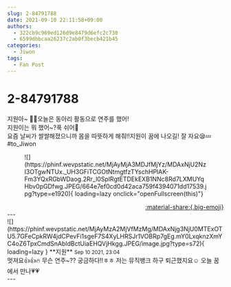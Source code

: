 ```yaml
---
slug: 2-84791788
date: 2021-09-10 22:11:58+09:00
authors:
  - 322cb9c969ed126d9e8479d6efc2c730
  - 6599dbbcaa26237c2ab0f3becb421b45
categories:
  - Jiwon
tags:
  - Fan Post
---
```


# 2-84791788

<div class="post-container" markdown="1">
<div class="content-container md-sidebar__scrollwrap" markdown="1">

지원아~ 💞💞오늘은 동아리 활동으로 연주를 했어!<br>지원이는 뭐 했어~?푹 쉬어🌟<br>요즘 날씨가 쌀쌀해졌으니까 몸을 따뜻하게 해줘!!지원이 꿈에 나오길! 잘 자요😪💤<br>\#to_Jiwon
<figure markdown="1">
![](https://phinf.wevpstatic.net/MjAyMjA3MDJfMjYz/MDAxNjU2NzI3OTgwNTUx._UH3GFiTCGOtNtmgtfzTYschHPlAK-Fm3YQxRGbWDaog.2Rr_l0SplRgtETDEkEXB1NNc8Rd7LXMUYqHbv0pGDfwg.JPEG/664e7ef0cd0d42aca759f4394071dd17539.jpg?type=e1920){ loading=lazy onclick="openFullscreen(this)"}
</figure>


</div>
</div>

<div style="text-align: right;" markdown="1">
<a href="https://weverse.io/fromis9/fanpost/2-84791788" style="text-align: right;">:material-share:{.big-emoji}</a>
</div>
---

<div class="comments-container md-sidebar__scrollwrap" markdown="1">
<div class="comment" markdown="1">
<div class='id-container' markdown="1">
![](https://phinf.wevpstatic.net/MjAyMzA2MjVfMzMg/MDAxNjg3NjU0MTExOTU5.7GFeCpkRW4jdCPevFi1sgeF7S4XyLHRSJr1VOBRp7gEg.mY0LxqknzXmYC4oZ6TpxCmdSnAbldBctUiaEHQVjHkgg.JPEG/image.jpg?type=s72){ loading=lazy }
**<span class="artist">지원</span>** <small>Sep 10 2021, 23:04</small><br>
</div>
<div class='comment-body' markdown="1">
멋져요👍👍🔥 무슨 연주~?? 궁금하다!!ㅎㅎ 저는 뮤직뱅크 하구 퇴근했지요☺️ 오늘 꿈에서 만나💗💗
</div>
</div>
</div>
---
